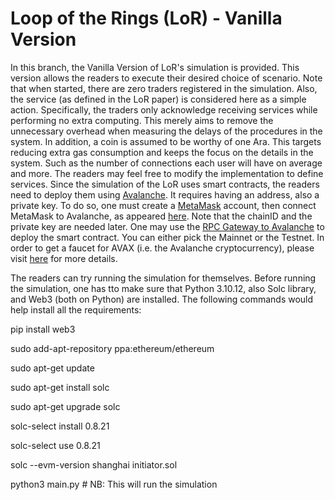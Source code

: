 # Loop of the Rings (LoR) - Vanilla Version

In this branch, the Vanilla Version of LoR's simulation is provided. This version allows the readers to execute their desired choice of scenario. Note that when started, there are zero traders registered in the simulation. Also, the service (as defined in the LoR paper) is considered here as a simple action. Specifically, the traders only acknowledge receiving services while performing no extra computing. This merely aims to remove the unnecessary overhead when measuring the delays of the procedures in the system. In addition, a coin is assumed to be worthy of one Ara. This targets reducing extra gas consumption and keeps the focus on the details in the system. Such as the number of connections each user will have on average and more. The readers may feel free to modify the implementation to define services. Since the simulation of the LoR uses smart contracts, the readers need to deploy them using [Avalanche](https://docs.avax.network/). It requires having an address, also a private key. To do so, one must create a [MetaMask](https://metamask.io/) account, then connect MetaMask to Avalanche, as appeared [here](https://support.avax.network/en/articles/4626956-how-to-connect-metamask-to-avalanche). Note that the chainID and the private key are needed later. One may use the [RPC Gateway to Avalanche](https://avalanche-c-chain.publicnode.com/) to deploy the smart contract. You can either pick the Mainnet or the Testnet. In order to get a faucet for AVAX (i.e. the Avalanche cryptocurrency), please visit [here](https://support.avax.network/en/articles/6110239-is-there-an-avax-faucet) for more details. 

The readers can try running the simulation for themselves. Before running the simulation, one has tto make sure that Python 3.10.12, also Solc library, and Web3 (both on Python) are installed. The following commands would help install all the requirements:

pip install web3

sudo add-apt-repository ppa:ethereum/ethereum

sudo apt-get update

sudo apt-get install solc

sudo apt-get upgrade solc

solc-select install 0.8.21

solc-select use 0.8.21

solc --evm-version shanghai initiator.sol

python3 main.py # NB: This will run the simulation
